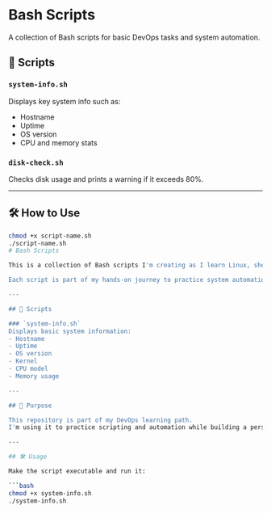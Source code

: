 # Bash Scripts

A collection of Bash scripts for basic DevOps tasks and system automation.

## 📄 Scripts

### `system-info.sh`
Displays key system info such as:
- Hostname
- Uptime
- OS version
- CPU and memory stats

### `disk-check.sh`
Checks disk usage and prints a warning if it exceeds 80%.

---

## 🛠️ How to Use

```bash
chmod +x script-name.sh
./script-name.sh
# Bash Scripts

This is a collection of Bash scripts I'm creating as I learn Linux, shell scripting, and DevOps.

Each script is part of my hands-on journey to practice system automation and build my portfolio.

---

## 📜 Scripts

### `system-info.sh`
Displays basic system information:
- Hostname
- Uptime
- OS version
- Kernel
- CPU model
- Memory usage

---

## 🚀 Purpose

This repository is part of my DevOps learning path.  
I'm using it to practice scripting and automation while building a personal portfolio.

---

## 🛠️ Usage

Make the script executable and run it:

```bash
chmod +x system-info.sh
./system-info.sh

